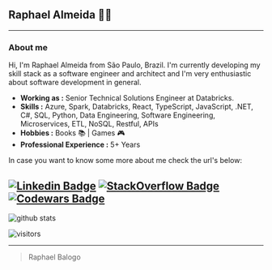 ## Raphael Almeida 👨‍💻
  
---------------------------------------------------------------------------------------------------------------------------------------------------------------------------------
  
### About me
  Hi, I'm Raphael Almeida from São Paulo, Brazil. I'm currently developing my skill stack as a software engineer and architect and I'm very enthusiastic about software development in general.

-  **Working as :** Senior Technical Solutions Engineer at Databricks.
-  **Skills :** Azure, Spark, Databricks, React, TypeScript, JavaScript, .NET, C#, SQL, Python, Data Engineering, Software Engineering, Microservices, ETL, NoSQL,
Restful, APIs
-  **Hobbies :** Books :books: | Games :video_game:
-  **Professional Experience :** 5+ Years

In case you want to know some more about me check the url's below:

[![Linkedin Badge](https://img.shields.io/badge/LinkedIn-Raphael%20Balogo-blue)](https://www.linkedin.com/in/raphaelBalogo/) 
[![StackOverflow Badge](https://img.shields.io/badge/StackOverflow-Raphael%20Balogo-green)](https://stackoverflow.com/users/11347945/raphael-balogo) 
[![Codewars Badge](https://www.codewars.com/users/balogoraphael/badges/small)](https://www.codewars.com/users/balogoraphael/) 
---------------------------------------------------------------------------------------------------------------------------------------------------------------------------------

![github stats](https://github-readme-stats.vercel.app/api?username=raphabg&show_icons=true)

 ![visitors](https://visitor-badge.laobi.icu/badge?page_id=baloghDesign.bio)

---------------------------------------------------------------------------------------------------------------------------------------------------------------------------------
> Raphael Balogo
